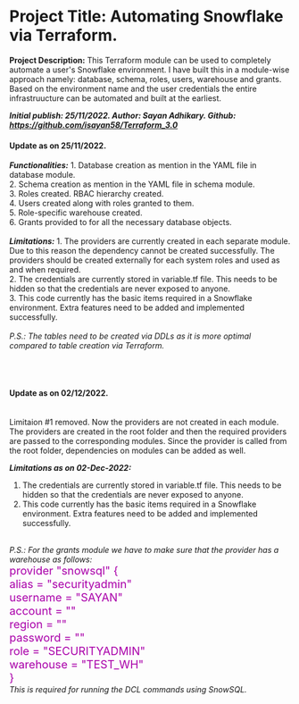 <h1>Project Title: Automating Snowflake via Terraform.</h1>

<b>Project Description:</b> This Terraform module can be used to completely automate a user's Snowflake environment. I have built this in a module-wise approach namely: database, schema, roles, users, warehouse and grants. Based on the environment name and the user credentials the entire infrastruucture can be automated and built at the earliest.

<b><i>Initial publish: 25/11/2022.
Author: Sayan Adhikary.
Github: https://github.com/isayan58/Terraform_3.0</i></b>

<h4>Update as on 25/11/2022.</h4>
<b><i>Functionalities:</i></b>
1. Database creation as mention in the YAML file in database module.<br/>
2. Schema creation as mention in the YAML file in schema module.<br/>
3. Roles created. RBAC hierarchy created.<br/>
4. Users created along with roles granted to them.<br/>
5. Role-specific warehouse created.<br/>
6. Grants provided to for all the necessary database objects.<br/>
<br/>
<b><i>Limitations:</i></b>
1. The providers are currently created in each separate module. Due to this reason the dependency cannot be created successfully. The providers should be created externally for each system roles and used as and when required.<br/>
2. The credentials are currently stored in variable.tf file. This needs to be hidden so that the credentials are never exposed to anyone.<br/>
3. This code currently has the basic items required in a Snowflake environment. Extra features need to be added and implemented successfully.<br/>
<br/><i>
P.S.: The tables need to be created via DDLs as it is more optimal compared to table creation via Terraform.</i>

<br/><br/>
<h4>Update as on 02/12/2022.</h4><br/>
Limitaion #1 removed. Now the providers are not created in each module. The providers are created in the root folder and then the required providers are passed to the corresponding modules.
Since the provider is called from the root folder, dependencies on modules can be added as well.

<b><i>Limitations as on 02-Dec-2022:</i></b>
1. The credentials are currently stored in variable.tf file. This needs to be hidden so that the credentials are never exposed to anyone.<br/>
2. This code currently has the basic items required in a Snowflake environment. Extra features need to be added and implemented successfully.<br/>
<br/>
<i>P.S.: For the grants module we have to make sure that the provider has a warehouse as follows:</i>
    <div style = "color:#AA00AA; font-size:20px;">provider "snowsql" {<br/>
    alias = "securityadmin"<br/>
    username  = "SAYAN"<br/>
    account   = "<account locator>"<br/>
    region    = "<region>"<br/>
    password  = "<password>"<br/>
    role      = "SECURITYADMIN"<br/>
    warehouse = "TEST_WH"<br/>
    }</div>
<i>This is required for running the DCL commands using SnowSQL.</i>